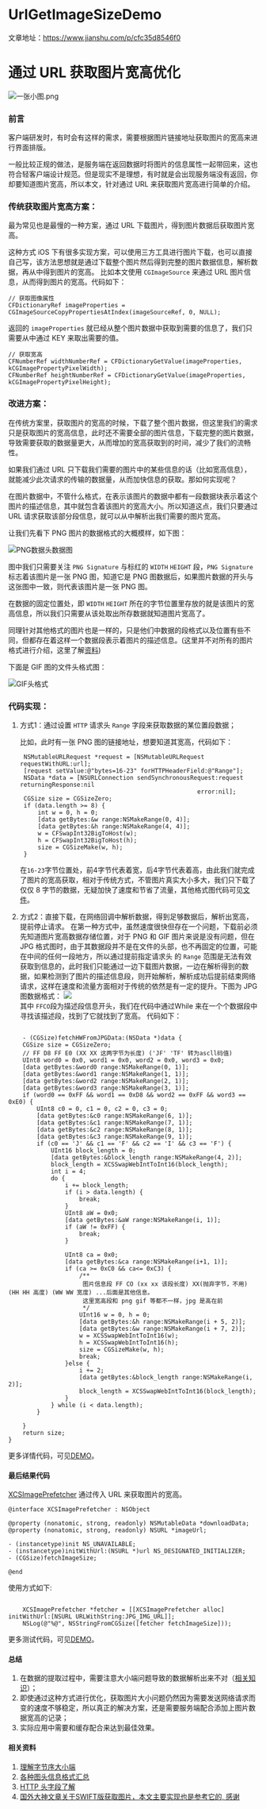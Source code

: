 # UrlGetImageSizeDemo

文章地址：https://www.jianshu.com/p/cfc35d8546f0

# 通过 URL 获取图片宽高优化



![一张小图.png](https://raw.githubusercontent.com/hwzss/MyArticles/master/URL%E8%8E%B7%E5%8F%96%E5%9B%BE%E7%89%87%E5%AE%BD%E9%AB%98/URL%E8%8E%B7%E5%8F%96%E5%9B%BE%E7%89%87%E5%AE%BD%E9%AB%98.png)
### 前言
客户端研发时，有时会有这样的需求，需要根据图片链接地址获取图片的宽高来进行界面排版。

一般比较正规的做法，是服务端在返回数据时将图片的信息属性一起带回来，这也符合轻客户端设计规范。但是现实不是理想，有时就是会出现服务端没有返回，你却要知道图片宽高，所以本文，针对通过 URL 来获取图片宽高进行简单的介绍。

### 传统获取图片宽高方案：
最为常见也是最慢的一种方案，通过 URL 下载图片，得到图片数据后获取图片宽高。

这种方式 iOS 下有很多实现方案，可以使用三方工具进行图片下载，也可以直接自己写，该方法思想就是通过下载整个图片然后得到完整的图片数据信息，解析数据，再从中得到图片的宽高。 比如本文使用 `CGImageSource` 来通过 URL 图片信息，从而得到图片的宽高。代码如下：

``` objc
// 获取图像属性
CFDictionaryRef imageProperties = CGImageSourceCopyPropertiesAtIndex(imageSourceRef, 0, NULL);
```
返回的 `imageProperties` 就已经从整个图片数据中获取到需要的信息了，我们只需要从中通过 KEY 来取出需要的值。

```objc
// 获取宽高
CFNumberRef widthNumberRef = CFDictionaryGetValue(imageProperties, kCGImagePropertyPixelWidth);
CFNumberRef heightNumberRef = CFDictionaryGetValue(imageProperties, kCGImagePropertyPixelHeight);
```

### 改进方案：
在传统方案里，获取图片的宽高的时候，下载了整个图片数据，但这里我们的需求只是获取图片的宽高信息，此时还不需要全部的图片信息，下载完整的图片数据，导致需要获取的数据量更大，从而增加的宽高获取到的时间，减少了我们的流畅性。

如果我们通过 URL 只下载我们需要的图片中的某些信息的话（比如宽高信息），就能减少此次请求的传输的数据量，从而加快信息的获取。那如何实现呢？

在图片数据中，不管什么格式，在表示该图片的数据中都有一段数据块表示着这个图片的描述信息，其中就包含着该图片的宽高大小。所以知道这点，我们只要通过 URL 请求获取该部分段信息，就可以从中解析出我们需要的图片宽高。

让我们先看下 PNG 图片的数据格式的大概模样，如下图：

![PNG数据头数据图](https://raw.githubusercontent.com/hwzss/MyArticles/master/URL%E8%8E%B7%E5%8F%96%E5%9B%BE%E7%89%87%E5%AE%BD%E9%AB%98/PNG%E5%A4%B4.png)

图中我们只需要关注 `PNG Signature` 与标红的 `WIDTH` `HEIGHT` 段，`PNG Signature`标志着该图片是一张 PNG 图，知道它是 PNG 图数据后，如果图片数据的开头与这张图中一致，则代表该图片是一张 PNG 图。

在数据的固定位置处，即 `WIDTH` `HEIGHT` 所在的字节位置里存放的就是该图片的宽高信息，所以我们只需要从该处取出所存数据就知道图片宽高了。

同理针对其他格式的图片也是一样的，只是他们中数据的段格式以及位置有些不同，但都存在着这样一个数据段表示着图片的描述信息。(这里并不对所有的图片格式进行介绍，这里了解[资料](http://www.fastgraph.com/help/image_file_header_formats.html))

下面是 GIF 图的文件头格式图：

![GIF头格式](https://raw.githubusercontent.com/hwzss/MyArticles/master/URL%E8%8E%B7%E5%8F%96%E5%9B%BE%E7%89%87%E5%AE%BD%E9%AB%98/gif%E5%A4%B4.png)

### 代码实现：
1. 方式1：通过设置 `HTTP` 请求头 `Range` 字段来获取数据的某位置段数据；

   比如，此时有一张 PNG 图的链接地址，想要知道其宽高，代码如下：
   
   ``` objc
    NSMutableURLRequest *request = [NSMutableURLRequest requestWithURL:url];
    [request setValue:@"bytes=16-23" forHTTPHeaderField:@"Range"];
    NSData *data = [NSURLConnection sendSynchronousRequest:request returningResponse:nil
                                                     error:nil];
    CGSize size = CGSizeZero;
    if (data.length >= 8) {
        int w = 0, h = 0;
        [data getBytes:&w range:NSMakeRange(0, 4)];
        [data getBytes:&h range:NSMakeRange(4, 4)];
        w = CFSwapInt32BigToHost(w);
        h = CFSwapInt32BigToHost(h);
        size = CGSizeMake(w, h);
    }
   ```
   在`16-23`字节位置处，前4字节代表着宽，后4字节代表着高，由此我们就完成了图片的宽高获取，相对于传统方式，不管图片真实大小多大，我们只下载了仅仅 8 字节的数据，无疑加快了速度和节省了流量，其他格式图代码可见[文件](https://github.com/hwzss/UrlGetImageSizeDemo/blob/master/URLGetImageSize/NSURL%2BImageSize.m)。
2.  方式2：直接下载，在网络回调中解析数据，得到足够数据后，解析出宽高，提前停止请求。
在第一种方式中，虽然速度很快但存在一个问题，下载前必须先知道图片宽高数据存储位置，对于 PNG 和 GIF 图片来说是没有问题，但在 JPG 格式图时，由于其数据段并不是在文件的头部，也不再固定的位置，可能在中间的任何一段地方，所以通过提前指定请求头 的 `Range` 范围是无法有效获取到信息的，此时我们只能通过一边下载图片数据，一边在解析得到的数据，如果检测到了图片的描述信息段，则开始解析，解析成功后提前结束网络请求，这样在速度和流量方面相对于传统的依然是有一定的提升。下图为 JPG 图数据格式：
    ![](https://raw.githubusercontent.com/hwzss/MyArticles/master/URL%E8%8E%B7%E5%8F%96%E5%9B%BE%E7%89%87%E5%AE%BD%E9%AB%98/JPEG%E5%9B%BE.png)    
其中 `FFCO`段为描述段信息开头，我们在代码中通过While 来在一个个数据段中寻找该描述段，找到了它就找到了宽高。
    代码如下：
    
``` objc

    - (CGSize)fetchHWFromJPGData:(NSData *)data {
    CGSize size = CGSizeZero;
    // FF D8 FF E0 (XX XX 这两字节为长度) ('JF' 'TF' 转为ascll码值)
    UInt8 word0 = 0x0, word1 = 0x0, word2 = 0x0, word3 = 0x0;
    [data getBytes:&word0 range:NSMakeRange(0, 1)];
    [data getBytes:&word1 range:NSMakeRange(1, 1)];
    [data getBytes:&word2 range:NSMakeRange(2, 1)];
    [data getBytes:&word3 range:NSMakeRange(3, 1)];
    if (word0 == 0xFF && word1 == 0xD8 && word2 == 0xFF && word3 == 0xE0) {
        UInt8 c0 = 0, c1 = 0, c2 = 0, c3 = 0;
        [data getBytes:&c0 range:NSMakeRange(6, 1)];
        [data getBytes:&c1 range:NSMakeRange(7, 1)];
        [data getBytes:&c2 range:NSMakeRange(8, 1)];
        [data getBytes:&c3 range:NSMakeRange(9, 1)];
        if (c0 == 'J' && c1 == 'F' && c2 == 'I' && c3 == 'F') {
            UInt16 block_length = 0;
            [data getBytes:&block_length range:NSMakeRange(4, 2)];
            block_length = XCSSwapWebIntToInt16(block_length);
            int i = 4;
            do {
                i += block_length;
                if (i > data.length) {
                    break;
                }
                UInt8 aW = 0x0;
                [data getBytes:&aW range:NSMakeRange(i, 1)];
                if (aW != 0xFF) {
                    break;
                }
                
                UInt8 ca = 0x0;
                [data getBytes:&ca range:NSMakeRange(i+1, 1)];
                if (ca >= 0xC0 && ca<= 0xC3) {
                    /**
                     图片信息段 FF CO (xx xx 该段长度) XX(抛弃字节，不用) (HH HH 高度) (WW WW 宽度) ...后面是其他信息。
                     这里宽高段和 png gif 等都不一样，jpg 是高在前
                     */
                    UInt16 w = 0, h = 0;
                    [data getBytes:&h range:NSMakeRange(i + 5, 2)];
                    [data getBytes:&w range:NSMakeRange(i + 7, 2)];
                    w = XCSSwapWebIntToInt16(w);
                    h = XCSSwapWebIntToInt16(h);
                    size = CGSizeMake(w, h);
                    break;
                }else {
                    i += 2;
                    [data getBytes:&block_length range:NSMakeRange(i, 2)];
                    block_length = XCSSwapWebIntToInt16(block_length);
                }
            } while (i < data.length);
        }
        
    }
    return size;
}
```    
    
更多详情代码，可见[DEMO](https://github.com/hwzss/UrlGetImageSizeDemo)。
    
    
#### 最后结果代码
[XCSImagePrefetcher](https://github.com/hwzss/UrlGetImageSizeDemo/blob/master/URLGetImageSize/XCSImagePrefetcher.m) 通过传入 URL 来获取图片的宽高。

```
@interface XCSImagePrefetcher : NSObject

@property (nonatomic, strong, readonly) NSMutableData *downloadData;
@property (nonatomic, strong, readonly) NSURL *imageUrl;

- (instancetype)init NS_UNAVAILABLE;
- (instancetype)initWithUrl:(NSURL *)url NS_DESIGNATED_INITIALIZER;
- (CGSize)fetchImageSize;

@end

```

使用方式如下:

```objc

    XCSImagePrefetcher *fetcher = [[XCSImagePrefetcher alloc] initWithUrl:[NSURL URLWithString:JPG_IMG_URL]];
    NSLog(@"%@", NSStringFromCGSize([fetcher fetchImageSize]));
```

更多测试代码，可见[DEMO](https://github.com/hwzss/UrlGetImageSizeDemo)。
    
#### 总结
1. 在数据的提取过程中，需要注意大小端问题导致的数据解析出来不对（[相关知识](http://www.ruanyifeng.com/blog/2016/11/byte-order.html)）；
2. 即使通过这种方式进行优化，获取图片大小问题仍然因为需要发送网络请求而变的速度不够稳定，所以真正的解决方案，还是需要服务端配合添加上图片数据宽高的记录；
3. 实际应用中需要和缓存配合来达到最佳效果。

#### 相关资料

1. [理解字节序大小端](http://www.ruanyifeng.com/blog/2016/11/byte-order.html)
2. [各种图头信息格式汇总](http://www.fastgraph.com/help/image_file_header_formats.html)
3. [HTTP 头字段了解](https://juejin.im/post/5ab341e06fb9a028c6759ce0)
4. [国外大神文章关于SWIFT版获取图片，本文主要实现也是参考它的, 感谢](http://danielemargutti.com/2018/09/09/prefetching-images-size-without-downloading-them-entirely-in-swift/)

    




